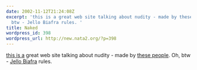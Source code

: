```yaml
---
date: 2002-11-12T21:24:08Z
excerpt: 'this is a great web site talking about nudity - made by these people. Oh,
  btw - Jello Biafra rules. '
title: Naked
wordpress_id: 398
wordpress_url: http://new.nata2.org/?p=398
---
```


<a href="http://120seconds.com/features/011207_naked/011207_naked.html">this is a</a> great web site talking about nudity - made by <a href="http://120seconds.com/index.cfm">these people</a>. Oh, btw - <a href="http://120seconds.com/features/020419_biafra/feature/index.html">Jello Biafra</a> rules. 
